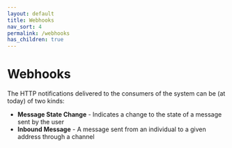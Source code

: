 ```yaml
---
layout: default
title: Webhooks
nav_sort: 4
permalink: /webhooks
has_children: true
---
```


# Webhooks

The HTTP notifications delivered to the consumers of the system can be (at today) of two kinds:

* **Message State Change** - Indicates a change to the state of a message sent by the user
* **Inbound Message** - A message sent from an individual to a given address through a channel
